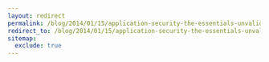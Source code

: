 ```yaml
---
layout: redirect
permalink: /blog/2014/01/15/application-security-the-essentials-unvalidated-redirects-and-forwards
redirect_to: /blog/2014/01/15/application-security-the-essentials-unvalidated-redirects-and-forwards/
sitemap:
  exclude: true
---
```

